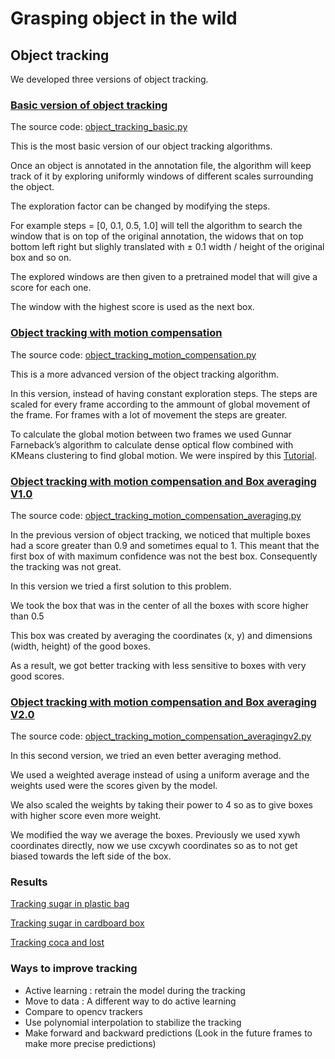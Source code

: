# Grasping object in the wild


## Object tracking

We developed three versions of object tracking.

### [Basic version of object tracking](object_tracking_basic.py)

The source code: [object_tracking_basic.py](object_tracking_basic.py)

This is the most basic version of our object tracking algorithms.

Once an object is annotated in the annotation file, the algorithm will keep track of it by exploring uniformly windows of different scales surrounding the object.

The exploration factor can be changed by modifying the steps.

For example steps = [0, 0.1, 0.5, 1.0] will tell the algorithm to search the window that is on top of the original annotation, the widows that on top bottom left right but slighly translated with ± 0.1 width / height of the original box and so on.

The explored windows are then given to a pretrained model that will give a score for each one.

The window with the highest score is used as the next box.

### [Object tracking with motion compensation](object_tracking_motion_compensation.py)

The source code: [object_tracking_motion_compensation.py](object_tracking_motion_compensation.py)

This is a more advanced version of the object tracking algorithm.

In this version, instead of having constant exploration steps. The steps are scaled for every frame according to the ammount of global movement of the frame. For frames with a lot of movement the steps are greater.

To calculate the global motion between two frames we used Gunnar Farneback’s algorithm to calculate dense optical flow combined with KMeans clustering to find global motion. We were inspired by this [Tutorial](https://medium.com/roonyx/camera-motion-estimation-using-optical-flow-ce441d7ffec).

### [Object tracking with motion compensation and Box averaging V1.0](object_tracking_motion_compensation_averaging.py)

The source code: [object_tracking_motion_compensation_averaging.py](object_tracking_motion_compensation_averaging.py)

In the previous version of object tracking, we noticed that multiple boxes had a score greater than 0.9 and sometimes equal to 1. This meant that the first box of with maximum confidence was not the best box. Consequently the tracking was not great.

In this version we tried a first solution to this problem.

We took the box that was in the center of all the boxes with score higher than 0.5

This box was created by averaging the coordinates (x, y) and dimensions (width, height) of the good boxes.

As a result, we got better tracking with less sensitive to boxes with very good scores.

### [Object tracking with motion compensation and Box averaging V2.0](object_tracking_motion_compensation_averagingv2.py)

The source code: [object_tracking_motion_compensation_averagingv2.py](object_tracking_motion_compensation_averagingv2.py)

In this second version, we tried an even better averaging method.

We used a weighted average instead of using a uniform average and the weights used were the scores given by the model.

We also scaled the weights by taking their power to 4 so as to give boxes with higher score even more weight.

We modified the way we average the boxes. Previously we used xywh coordinates directly, now we use cxcywh coordinates so as to not get biased towards the left side of the box.

### Results

[Tracking sugar in plastic bag](https://drive.google.com/file/d/1naqpvu7qs0XzeDpXXM39d6VvEj2dkNIx/view?usp=sharing)


[Tracking sugar in cardboard box](https://drive.google.com/file/d/1GlRXBUwFWnJXBWIs20julQ3hp91J6vjZ/view?usp=sharing)


[Tracking coca and lost](https://drive.google.com/file/d/1nSDrQd_O5XC887f5pYh6-hKh3z5B-0fZ/view?usp=sharing)


### Ways to improve tracking

* Active learning : retrain the model during the tracking
* Move to data : A different way to do active learning
* Compare to opencv trackers
* Use polynomial interpolation to stabilize the tracking
* Make forward and backward predictions (Look in the future frames to make more precise predictions)
